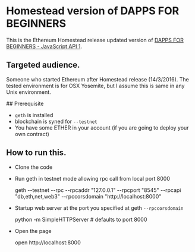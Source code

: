 # Homestead version of DAPPS FOR BEGINNERS

This is the Ethereum Homestead release updated version of [DAPPS FOR BEGINNERS - JavaScript API 1](https://dappsforbeginners.wordpress.com/tutorials/javascript-api-1/).

## Targeted audience.

Someone who started Ethereum after Homestead release (14/3/2016).
The tested environment is for OSX Yosemite, but I assume this is same in any Unix environment.

## Prerequisite

- `geth` is installed
- blockchain is syned for `--testnet`
- You have some ETHER in your account (if you are going to deploy your own contract)

## How to run this.

- Clone the code

- Run geth in testnet mode allowing rpc call from local port 8000

    geth --testnet --rpc --rpcaddr "127.0.0.1" --rpcport "8545" --rpcapi "db,eth,net,web3" --rpccorsdomain "http://localhost:8000"


- Startup web server at the port you specified at geth `--rpccorsdomain`

    python -m SimpleHTTPServer # defaults to port 8000

- Open the page

    open http://localhost:8000
